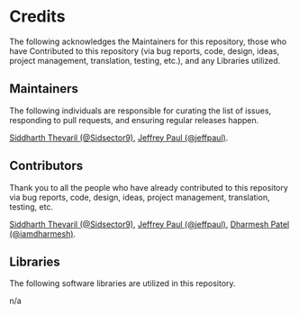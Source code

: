 # Credits

The following acknowledges the Maintainers for this repository, those who have Contributed to this repository (via bug reports, code, design, ideas, project management, translation, testing, etc.), and any Libraries utilized.

## Maintainers

The following individuals are responsible for curating the list of issues, responding to pull requests, and ensuring regular releases happen.

[Siddharth Thevaril (@Sidsector9)](https://github.com/Sidsector9), [Jeffrey Paul (@jeffpaul)](https://github.com/jeffpaul).

## Contributors

Thank you to all the people who have already contributed to this repository via bug reports, code, design, ideas, project management, translation, testing, etc.

[Siddharth Thevaril (@Sidsector9)](https://github.com/Sidsector9), [Jeffrey Paul (@jeffpaul)](https://github.com/jeffpaul), [Dharmesh Patel (@iamdharmesh)](https://github.com/iamdharmesh).

## Libraries

The following software libraries are utilized in this repository.

n/a
